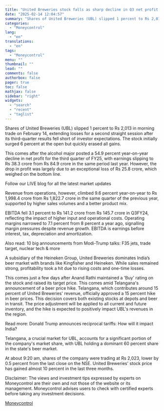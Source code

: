 ```yaml
---
title: "United Breweries stock falls as sharp decline in Q3 net profit disappoints investors"
date: "2025-02-14 12:04:57"
summary: "Shares of United Breweries (UBL) slipped 1 percent to Rs 2,013 in morning trade on February 14, extending losses for a second straight session after its third-quarter results fell short of investor expectations. The stock initially surged 6 percent at the open but quickly erased all gains.This comes after the..."
categories:
  - "Moneycontrol"
lang:
  - "en"
translations:
  - "en"
tags:
  - "Moneycontrol"
menu: ""
thumbnail: ""
lead: ""
comments: false
authorbox: false
pager: true
toc: false
mathjax: false
sidebar: "right"
widgets:
  - "search"
  - "recent"
  - "taglist"
---
```


Shares of United Breweries (UBL) slipped 1 percent to Rs 2,013 in morning trade on February 14, extending losses for a second straight session after its third-quarter results fell short of investor expectations. The stock initially surged 6 percent at the open but quickly erased all gains.

This comes after the alcohol major posted a 54.9 percent year-on-year decline in net profit for the third quarter of FY25, with earnings slipping to Rs 38.3 crore from Rs 84.9 crore in the same period last year. However, the drop in profit was largely due to an exceptional loss of Rs 25.8 crore, which weighed on the bottom line.

Follow our LIVE blog for all the latest market updates

Revenue from operations, however, climbed 9.6 percent year-on-year to Rs 1,998.4 crore from Rs 1,822.7 crore in the same quarter of the previous year, supported by higher sales volumes and a better product mix.

EBITDA fell 3.1 percent to Rs 141.2 crore from Rs 145.7 crore in Q3FY24, reflecting the impact of higher input and operational costs. Operating margins narrowed to 7.1 percent from 8 percent a year ago, signalling margin pressures despite revenue growth. EBITDA is earnings before interest, tax, depreciation and amortization.

Also read: 10 big announcements from Modi-Trump talks: F35 jets, trade target, nuclear tech & more

A subsidiary of the Heineken Group, United Breweries dominates India’s beer market with brands like Kingfisher and Heineken. While sales remained strong, profitability took a hit due to rising costs and one-time losses.

This comes just a few days after Anand Rathi maintained a 'Buy' rating on the stock and raised its target price. This comes amid Telangana's announcement of a beer price hike. Telangana, which contributes around 15 percent of United Breweries' revenue, officially approved a 15 percent hike in beer prices. This decision covers both existing stocks at depots and beer in transit. The price adjustment will be applied to all current and future inventory, and the hike is expected to positively impact UBL's revenues in the region.

Read more: Donald Trump announces reciprocal tariffs: How will it impact India?

Telangana, a crucial market for UBL, accounts for a significant portion of the company's market share, with UBL holding a dominant 60 percent share in the state's beer market.

At about 9:20 am, shares of the company were trading at Rs 2,023, lower by 0.5 percent from the last close on the NSE. United Breweries' stock price has gained almost 10 percent in the last three months.

Disclaimer: The views and investment tips expressed by experts on Moneycontrol are their own and not those of the website or its management. Moneycontrol advises users to check with certified experts before taking any investment decisions.

[Moneycontrol](https://www.tradingview.com/news/moneycontrol:231c587b9094b:0-united-breweries-stock-falls-as-sharp-decline-in-q3-net-profit-disappoints-investors/)
